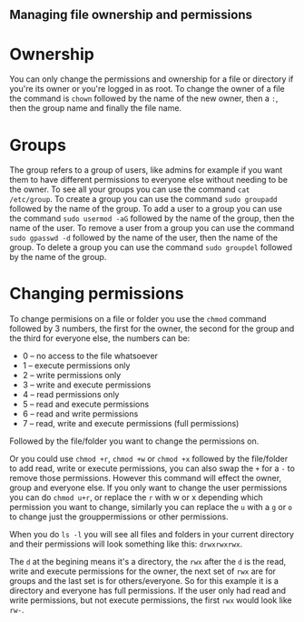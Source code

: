 ## Managing file ownership and permissions

# Ownership
You can only change the permissions and ownership for a file or directory if you're its owner or you're logged in as root. 
To change the owner of a file the command is `chown` followed by the name of the new owner, then a `:`, then the group name and finally the file name.

# Groups
The group refers to a group of users, like admins for example if you want them to have different permissions to everyone else without needing to be the owner.
To see all your groups you can use the command `cat /etc/group`.
To create a group you can use the command `sudo groupadd` followed by the name of the group.
To add a user to a group you can use the command `sudo usermod -aG` followed by the name of the group, then the name of the user.
To remove a user from a group you can use the command `sudo gpasswd -d` followed by the name of the user, then the name of the group.
To delete a group you can use the command `sudo groupdel` followed by the name of the group.

# Changing permissions
To change permisions on a file or folder you use the `chmod` command followed by 3 numbers, the first for the owner, the second for the group and the third for everyone else, the numbers can be:

- 0 – no access to the file whatsoever
- 1 – execute permissions only
- 2 – write permissions only
- 3 – write and execute permissions
- 4 – read permissions only
- 5 – read and execute permissions
- 6 – read and write permissions
- 7 – read, write and execute permissions (full permissions)

Followed by the file/folder you want to change the permissions on.

Or you could use `chmod +r`, `chmod +w` or `chmod +x` followed by the file/folder to add read, write or execute permissions, you can also swap the `+` for a `-` to remove those permissions. However this command will effect the owner, group and everyone else. If you only want to change the user permissions you can do `chmod u+r`, or replace the `r` with w or x depending which permission you want to change, similarly you can replace the `u` with a `g` or `o` to change just the grouppermissions or other permissions.

When you do `ls -l` you will see all files and folders in your current directory and their permissions will look something like this:
`drwxrwxrwx`.

The `d` at the begining means it's a directory, the `rwx` after the `d` is the read, write and execute permissions for the owner, the next set of `rwx` are for groups and the last set is for others/everyone. So for this example it is a directory and everyone has full permissions. If the user only had read and write permissions, but not execute permissions, the first `rwx` would look like `rw-`.
